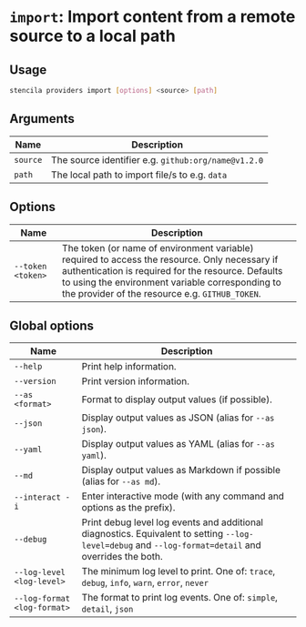 <!-- Generated from doc comments in Rust. Do not edit. -->

# `import`: Import content from a remote source to a local path

## Usage

```sh
stencila providers import [options] <source> [path]
```




## Arguments

| Name | Description |
| --- | --- |
| `source` | The source identifier e.g. `github:org/name@v1.2.0` |
| `path` | The local path to import file/s to e.g. `data` |

## Options

| Name | Description |
| --- | --- |
| `--token <token>` | The token (or name of environment variable) required to access the resource. Only necessary if authentication is required for the resource. Defaults to using the environment variable corresponding to the provider of the resource e.g. `GITHUB_TOKEN`. |

## Global options

| Name | Description |
| --- | --- |
| `--help` | Print help information. |
| `--version` | Print version information. |
| `--as <format>` | Format to display output values (if possible). |
| `--json` | Display output values as JSON (alias for `--as json`). |
| `--yaml` | Display output values as YAML (alias for `--as yaml`). |
| `--md` | Display output values as Markdown if possible (alias for `--as md`). |
| `--interact -i` | Enter interactive mode (with any command and options as the prefix). |
| `--debug` | Print debug level log events and additional diagnostics. Equivalent to setting `--log-level=debug` and `--log-format=detail` and overrides the both. |
| `--log-level <log-level>` | The minimum log level to print. One of: `trace`, `debug`, `info`, `warn`, `error`, `never` |
| `--log-format <log-format>` | The format to print log events. One of: `simple`, `detail`, `json` |